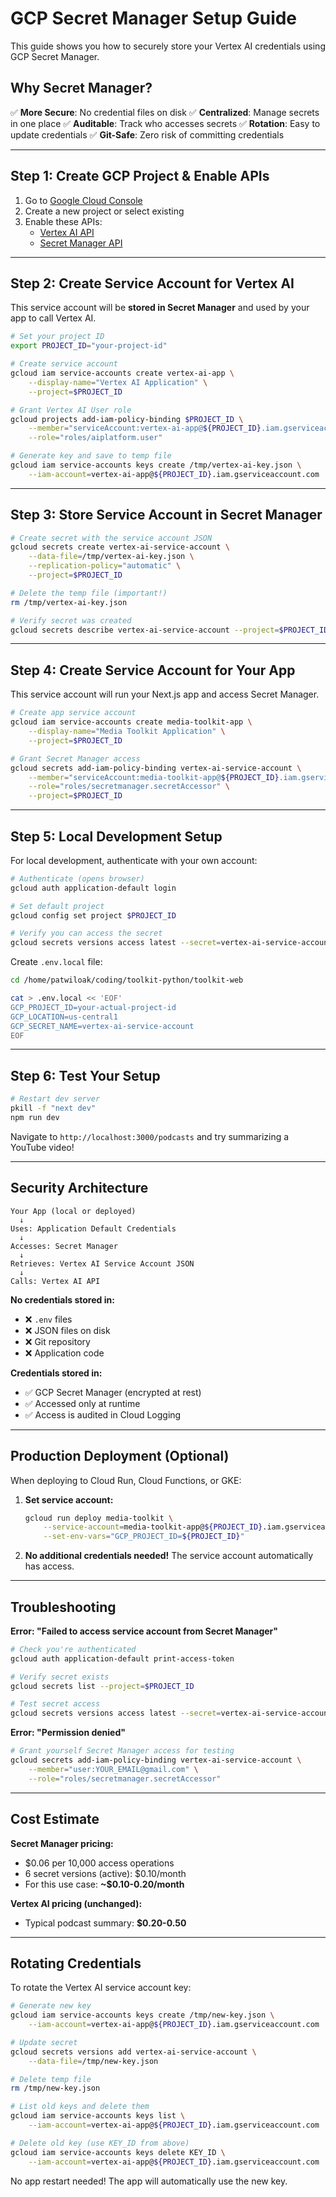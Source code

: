 # GCP Secret Manager Setup Guide

This guide shows you how to securely store your Vertex AI credentials using GCP Secret Manager.

## Why Secret Manager?

✅ **More Secure**: No credential files on disk
✅ **Centralized**: Manage secrets in one place
✅ **Auditable**: Track who accesses secrets
✅ **Rotation**: Easy to update credentials
✅ **Git-Safe**: Zero risk of committing credentials

---

## Step 1: Create GCP Project & Enable APIs

1. Go to [Google Cloud Console](https://console.cloud.google.com/)
2. Create a new project or select existing
3. Enable these APIs:
   - [Vertex AI API](https://console.cloud.google.com/apis/library/aiplatform.googleapis.com)
   - [Secret Manager API](https://console.cloud.google.com/apis/library/secretmanager.googleapis.com)

---

## Step 2: Create Service Account for Vertex AI

This service account will be **stored in Secret Manager** and used by your app to call Vertex AI.

```bash
# Set your project ID
export PROJECT_ID="your-project-id"

# Create service account
gcloud iam service-accounts create vertex-ai-app \
    --display-name="Vertex AI Application" \
    --project=$PROJECT_ID

# Grant Vertex AI User role
gcloud projects add-iam-policy-binding $PROJECT_ID \
    --member="serviceAccount:vertex-ai-app@${PROJECT_ID}.iam.gserviceaccount.com" \
    --role="roles/aiplatform.user"

# Generate key and save to temp file
gcloud iam service-accounts keys create /tmp/vertex-ai-key.json \
    --iam-account=vertex-ai-app@${PROJECT_ID}.iam.gserviceaccount.com
```

---

## Step 3: Store Service Account in Secret Manager

```bash
# Create secret with the service account JSON
gcloud secrets create vertex-ai-service-account \
    --data-file=/tmp/vertex-ai-key.json \
    --replication-policy="automatic" \
    --project=$PROJECT_ID

# Delete the temp file (important!)
rm /tmp/vertex-ai-key.json

# Verify secret was created
gcloud secrets describe vertex-ai-service-account --project=$PROJECT_ID
```

---

## Step 4: Create Service Account for Your App

This service account will run your Next.js app and access Secret Manager.

```bash
# Create app service account
gcloud iam service-accounts create media-toolkit-app \
    --display-name="Media Toolkit Application" \
    --project=$PROJECT_ID

# Grant Secret Manager access
gcloud secrets add-iam-policy-binding vertex-ai-service-account \
    --member="serviceAccount:media-toolkit-app@${PROJECT_ID}.iam.gserviceaccount.com" \
    --role="roles/secretmanager.secretAccessor" \
    --project=$PROJECT_ID
```

---

## Step 5: Local Development Setup

For local development, authenticate with your own account:

```bash
# Authenticate (opens browser)
gcloud auth application-default login

# Set default project
gcloud config set project $PROJECT_ID

# Verify you can access the secret
gcloud secrets versions access latest --secret=vertex-ai-service-account
```

Create `.env.local` file:

```bash
cd /home/patwiloak/coding/toolkit-python/toolkit-web

cat > .env.local << 'EOF'
GCP_PROJECT_ID=your-actual-project-id
GCP_LOCATION=us-central1
GCP_SECRET_NAME=vertex-ai-service-account
EOF
```

---

## Step 6: Test Your Setup

```bash
# Restart dev server
pkill -f "next dev"
npm run dev
```

Navigate to `http://localhost:3000/podcasts` and try summarizing a YouTube video!

---

## Security Architecture

```
Your App (local or deployed)
  ↓
Uses: Application Default Credentials
  ↓
Accesses: Secret Manager
  ↓
Retrieves: Vertex AI Service Account JSON
  ↓
Calls: Vertex AI API
```

**No credentials stored in:**
- ❌ `.env` files
- ❌ JSON files on disk
- ❌ Git repository
- ❌ Application code

**Credentials stored in:**
- ✅ GCP Secret Manager (encrypted at rest)
- ✅ Accessed only at runtime
- ✅ Access is audited in Cloud Logging

---

## Production Deployment (Optional)

When deploying to Cloud Run, Cloud Functions, or GKE:

1. **Set service account:**
   ```bash
   gcloud run deploy media-toolkit \
       --service-account=media-toolkit-app@${PROJECT_ID}.iam.gserviceaccount.com \
       --set-env-vars="GCP_PROJECT_ID=${PROJECT_ID}"
   ```

2. **No additional credentials needed!** The service account automatically has access.

---

## Troubleshooting

**Error: "Failed to access service account from Secret Manager"**
```bash
# Check you're authenticated
gcloud auth application-default print-access-token

# Verify secret exists
gcloud secrets list --project=$PROJECT_ID

# Test secret access
gcloud secrets versions access latest --secret=vertex-ai-service-account
```

**Error: "Permission denied"**
```bash
# Grant yourself Secret Manager access for testing
gcloud secrets add-iam-policy-binding vertex-ai-service-account \
    --member="user:YOUR_EMAIL@gmail.com" \
    --role="roles/secretmanager.secretAccessor"
```

---

## Cost Estimate

**Secret Manager pricing:**
- $0.06 per 10,000 access operations
- 6 secret versions (active): $0.10/month
- For this use case: **~$0.10-0.20/month**

**Vertex AI pricing (unchanged):**
- Typical podcast summary: **$0.20-0.50**

---

## Rotating Credentials

To rotate the Vertex AI service account key:

```bash
# Generate new key
gcloud iam service-accounts keys create /tmp/new-key.json \
    --iam-account=vertex-ai-app@${PROJECT_ID}.iam.gserviceaccount.com

# Update secret
gcloud secrets versions add vertex-ai-service-account \
    --data-file=/tmp/new-key.json

# Delete temp file
rm /tmp/new-key.json

# List old keys and delete them
gcloud iam service-accounts keys list \
    --iam-account=vertex-ai-app@${PROJECT_ID}.iam.gserviceaccount.com

# Delete old key (use KEY_ID from above)
gcloud iam service-accounts keys delete KEY_ID \
    --iam-account=vertex-ai-app@${PROJECT_ID}.iam.gserviceaccount.com
```

No app restart needed! The app will automatically use the new key.
